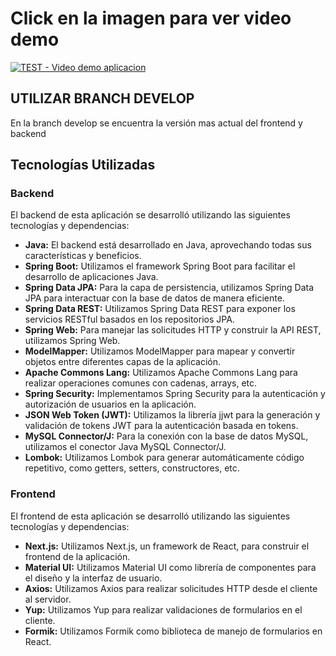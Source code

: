 # Click en la imagen para ver video demo

[![TEST - Video demo aplicacion](https://serving.photos.photobox.com/7677933546bf6b90f036549c12521a0bd6143aea59403a5ed2eb5efaae23493eb86665e7.jpg)](https://clipchamp.com/watch/moZA2T9DUAG)

## UTILIZAR BRANCH DEVELOP
En la branch develop se encuentra la versión mas actual del frontend y backend

## Tecnologías Utilizadas

### Backend

El backend de esta aplicación se desarrolló utilizando las siguientes tecnologías y dependencias:

- **Java:** El backend está desarrollado en Java, aprovechando todas sus características y beneficios.
- **Spring Boot:** Utilizamos el framework Spring Boot para facilitar el desarrollo de aplicaciones Java.
- **Spring Data JPA:** Para la capa de persistencia, utilizamos Spring Data JPA para interactuar con la base de datos de manera eficiente.
- **Spring Data REST:** Utilizamos Spring Data REST para exponer los servicios RESTful basados en los repositorios JPA.
- **Spring Web:** Para manejar las solicitudes HTTP y construir la API REST, utilizamos Spring Web.
- **ModelMapper:** Utilizamos ModelMapper para mapear y convertir objetos entre diferentes capas de la aplicación.
- **Apache Commons Lang:** Utilizamos Apache Commons Lang para realizar operaciones comunes con cadenas, arrays, etc.
- **Spring Security:** Implementamos Spring Security para la autenticación y autorización de usuarios en la aplicación.
- **JSON Web Token (JWT):** Utilizamos la librería jjwt para la generación y validación de tokens JWT para la autenticación basada en tokens.
- **MySQL Connector/J:** Para la conexión con la base de datos MySQL, utilizamos el conector Java MySQL Connector/J.
- **Lombok:** Utilizamos Lombok para generar automáticamente código repetitivo, como getters, setters, constructores, etc.

### Frontend

El frontend de esta aplicación se desarrolló utilizando las siguientes tecnologías y dependencias:

- **Next.js:** Utilizamos Next.js, un framework de React, para construir el frontend de la aplicación.
- **Material UI:** Utilizamos Material UI como librería de componentes para el diseño y la interfaz de usuario.
- **Axios:** Utilizamos Axios para realizar solicitudes HTTP desde el cliente al servidor.
- **Yup:** Utilizamos Yup para realizar validaciones de formularios en el cliente.
-  **Formik:** Utilizamos Formik como biblioteca de manejo de formularios en React.

